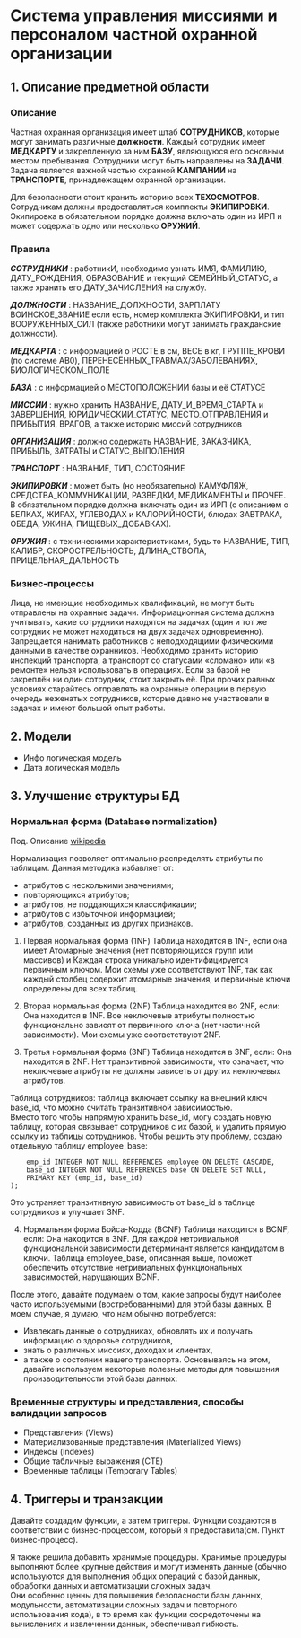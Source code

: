 # Система управления миссиями и персоналом частной охранной организации

## 1. Описание предметной области

### Описание

Частная охранная организация имеет штаб **СОТРУДНИКОВ**, которые могут занимать различные **должности**. 
Каждый сотрудник имеет **МЕДКАРТУ** и закрепленную за ним **БАЗУ**, являющуюся его основным местом пребывания. 
Сотрудники могут быть направлены на **ЗАДАЧИ**. 
Задача является важной частью охранной **КАМПАНИИ** на **ТРАНСПОРТЕ**, принадлежащем охранной организации.

Для безопасности стоит хранить историю всех **ТЕХОСМОТРОВ**. 
Сотрудникам должны предоставляться комплекты **ЭКИПИРОВКИ**.
Экипировка в обязательном порядке должна включать один из ИРП и может содержать одно или несколько **ОРУЖИЙ**.

### Правила

**_СОТРУДНИКИ_** : работникИ, необходимо узнать ИМЯ, ФАМИЛИЮ, ДАТУ_РОЖДЕНИЯ, ОБРАЗОВАНИЕ и текущий СЕМЕЙНЫЙ_СТАТУС, а также хранить его ДАТУ_ЗАЧИСЛЕНИЯ на службу.

**_ДОЛЖНОСТИ_** : НАЗВАНИЕ_ДОЛЖНОСТИ, ЗАРПЛАТУ ВОИНСКОЕ_ЗВАНИЕ если есть, номер комплекта ЭКИПИРОВКИ, и тип ВООРУЖЕННЫХ_СИЛ (также работники могут занимать гражданские должности).

**_МЕДКАРТА_** : с информацией о РОСТЕ в см, ВЕСЕ в кг, ГРУППЕ_КРОВИ (по системе AB0), ПЕРЕНЕСЁННЫХ_ТРАВМАХ/ЗАБОЛЕВАНИЯХ, БИОЛОГИЧЕСКОМ_ПОЛЕ

**_БАЗА_** : с информацией о МЕСТОПОЛОЖЕНИИ базы и её СТАТУСЕ

**_МИССИИ_** : нужно хранить НАЗВАНИЕ, ДАТУ_И_ВРЕМЯ_СТАРТА и ЗАВЕРШЕНИЯ, ЮРИДИЧЕСКИЙ_СТАТУС, МЕСТО_ОТПРАВЛЕНИЯ и ПРИБЫТИЯ, ВРАГОВ, а также историю миссий сотрудников

**_ОРГАНИЗАЦИЯ_** : должно содержать НАЗВАНИЕ, ЗАКАЗЧИКА, ПРИБЫЛЬ, ЗАТРАТЫ и СТАТУС_ВЫПОЛЕНИЯ

_**ТРАНСПОРТ**_ : НАЗВАНИЕ, ТИП, СОСТОЯНИЕ 

**_ЭКИПИРОВКИ_** : может быть (но необязательно) КАМУФЛЯЖ, СРЕДСТВА_КОММУНИКАЦИИ, РАЗВЕДКИ, МЕДИКАМЕНТЫ и ПРОЧЕЕ.
В обязательном порядке должна включать один из ИРП (с описанием о БЕЛКАХ, ЖИРАХ, УГЛЕВОДАХ и КАЛОРИЙНОСТИ, блюдах ЗАВТРАКА, ОБЕДА, УЖИНА, ПИЩЕВЫХ_ДОБАВКАХ).

**_ОРУЖИЯ_** : с техническими характеристиками, будь то НАЗВАНИЕ, ТИП, КАЛИБР, СКОРОСТРЕЛЬНОСТЬ, ДЛИНА_СТВОЛА, ПРИЦЕЛЬНАЯ_ДАЛЬНОСТЬ

### Бизнес-процессы

Лица, не имеющие необходимых квалификаций, не могут быть отправлены на охранные задачи. 
Информационная система должна учитывать, какие сотрудники находятся на задачах (один и тот же сотрудник не может находиться на двух задачах одновременно).
Запрещается нанимать работников с неподходящими физическими данными в качестве охранников. 
Необходимо хранить историю инспекций транспорта, а транспорт со статусами «сломано» или «в ремонте» нельзя использовать в операциях. 
Если за базой не закреплён ни один сотрудник, стоит закрыть её. При прочих равных условиях старайтесь отправлять на охранные операции в первую очередь неженатых сотрудников, 
которые давно не участвовали в задачах и имеют большой опыт работы.

## 2. Модели

- Инфо логическая модель
- Дата логическая модель

## 3. Улучшение структуры БД

### Нормальная форма (Database normalization)
Под. Описание [wikipedia](https://ru.wikipedia.org/wiki/%D0%9D%D0%BE%D1%80%D0%BC%D0%B0%D0%BB%D1%8C%D0%BD%D0%B0%D1%8F_%D1%84%D0%BE%D1%80%D0%BC%D0%B0)

Нормализация позволяет оптимально распределять атрибуты по таблицам. Данная методика избавляет от:
- атрибутов с несколькими значениями;
- повторяющихся атрибутов;
- атрибутов, не поддающихся классификации;
- атрибутов с избыточной информацией;
- атрибутов, созданных из других признаков.

1. Первая нормальная форма (1NF)
Таблица находится в 1NF, если она имеет Атомарные значения (нет повторяющихся групп или массивов) и 
Каждая строка уникально идентифицируется первичным ключом.
Мои схемы уже соответствуют 1NF, так как каждый столбец содержит атомарные значения, и первичные ключи определены для всех таблиц.

2. Вторая нормальная форма (2NF)
Таблица находится во 2NF, если:
Она находится в 1NF.
Все неключевые атрибуты полностью функционально зависят от первичного ключа (нет частичной зависимости).
Мои схемы уже соответствуют 2NF.

3. Третья нормальная форма (3NF)
Таблица находится в 3NF, если:
Она находится в 2NF.
Нет транзитивной зависимости, что означает, что неключевые атрибуты не должны зависеть от других неключевых атрибутов.

Таблица сотрудников: таблица включает ссылку на внешний ключ base_id, что можно считать транзитивной зависимостью.<br/>
Вместо того чтобы напрямую хранить base_id, могу создать новую таблицу, которая связывает сотрудников с их базой, и удалить прямую ссылку из таблицы сотрудников.
Чтобы решить эту проблему, создаю отдельную таблицу employee_base:

```CREATE TABLE employee_base (
    emp_id INTEGER NOT NULL REFERENCES employee ON DELETE CASCADE,
    base_id INTEGER NOT NULL REFERENCES base ON DELETE SET NULL,
    PRIMARY KEY (emp_id, base_id)
);
```

Это устраняет транзитивную зависимость от base_id в таблице сотрудников и улучшает 3NF.

4. Нормальная форма Бойса-Кодда (BCNF)
Таблица находится в BCNF, если:
Она находится в 3NF.
Для каждой нетривиальной функциональной зависимости детерминант является кандидатом в ключи.
Таблица employee_base, описанная выше, поможет обеспечить отсутствие нетривиальных функциональных зависимостей, нарушающих BCNF.

После этого, давайте подумаем о том, какие запросы будут наиболее часто используемыми (востребованными) для этой базы данных. В моем случае, я думаю, что нам обычно потребуется:
- Извлекать данные о сотрудниках, обновлять их и получать информацию о здоровье сотрудников,
- знать о различных миссиях, доходах и клиентах,
- а также о состоянии нашего транспорта.
Основываясь на этом, давайте используем некоторые полезные методы для повышения производительности этой базы данных:

### Временные структуры и представления, способы валидации запросов 
- Представления (Views)
- Материализованные представления (Materialized Views)
- Индексы (Indexes)
- Общие табличные выражения (CTE)
- Временные таблицы (Temporary Tables)

## 4. Триггеры и транзакции

Давайте создадим функции, а затем триггеры. Функции создаются в соответствии с бизнес-процессом, 
который я предоставила(см. Пункт бизнес-процесс).

Я также решила добавить хранимые процедуры. Хранимые процедуры выполняют более крупные действия и могут изменять данные (обычно используются для выполнения общих операций с базой данных, 
обработки данных и автоматизации сложных задач.<br/>
Они особенно ценны для повышения безопасности базы данных, модульности, автоматизации сложных задач и повторного использования кода), 
в то время как функции сосредоточены на вычислениях и извлечении данных, обеспечивая гибкость.

